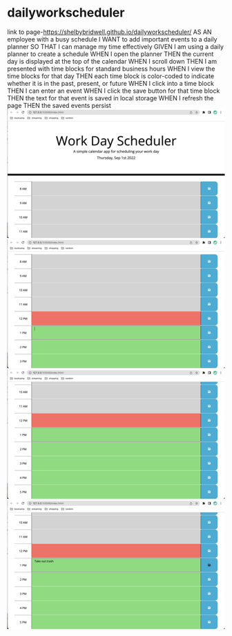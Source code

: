 # dailyworkscheduler
link to page-https://shelbybridwell.github.io/dailyworkscheduler/
AS AN employee with a busy schedule
I WANT to add important events to a daily planner
SO THAT I can manage my time effectively
GIVEN I am using a daily planner to create a schedule
WHEN I open the planner
THEN the current day is displayed at the top of the calendar
WHEN I scroll down
THEN I am presented with time blocks for standard business hours
WHEN I view the time blocks for that day
THEN each time block is color-coded to indicate whether it is in the past, present, or future
WHEN I click into a time block
THEN I can enter an event
WHEN I click the save button for that time block
THEN the text for that event is saved in local storage
WHEN I refresh the page
THEN the saved events persist
![Image 1](Screen%20Shot%202022-09-01%20at%2012.10.22%20PM.png)
![Image 2](Screen%20Shot%202022-09-01%20at%2012.10.31%20PM.png)
![Image 3](Screen%20Shot%202022-09-01%20at%2012.10.34%20PM.png)
![Image 4](Screen%20Shot%202022-09-01%20at%2012.10.44%20PM.png)
